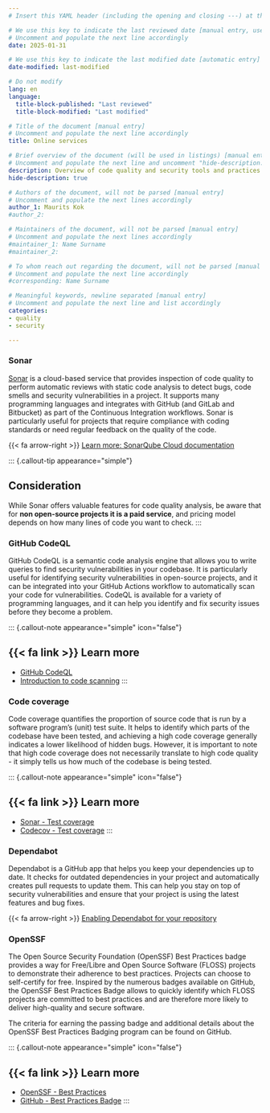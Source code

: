 ```yaml
---
# Insert this YAML header (including the opening and closing ---) at the beginning of the document and fill it out accordingly

# We use this key to indicate the last reviewed date [manual entry, use YYYY-MM-DD]
# Uncomment and populate the next line accordingly
date: 2025-01-31

# We use this key to indicate the last modified date [automatic entry]
date-modified: last-modified

# Do not modify
lang: en
language: 
  title-block-published: "Last reviewed"
  title-block-modified: "Last modified"

# Title of the document [manual entry]
# Uncomment and populate the next line accordingly
title: Online services

# Brief overview of the document (will be used in listings) [manual entry]
# Uncomment and populate the next line and uncomment "hide-description: true".
description: Overview of code quality and security tools and practices
hide-description: true

# Authors of the document, will not be parsed [manual entry]
# Uncomment and populate the next lines accordingly
author_1: Maurits Kok
#author_2:

# Maintainers of the document, will not be parsed [manual entry]
# Uncomment and populate the next lines accordingly
#maintainer_1: Name Surname
#maintainer_2:

# To whom reach out regarding the document, will not be parsed [manual entry]
# Uncomment and populate the next line accordingly
#corresponding: Name Surname

# Meaningful keywords, newline separated [manual entry]
# Uncomment and populate the next line and list accordingly
categories: 
- quality
- security

---
```


### Sonar
[Sonar](https://www.sonarsource.com/products/sonarcloud/) is a cloud-based service that provides inspection of code quality to perform automatic reviews with static code analysis to detect bugs, code smells and security vulnerabilities in a project. It supports many programming languages and integrates with GitHub (and GitLab and Bitbucket) as part of the Continuous Integration workflows. Sonar is particularly useful for projects that require compliance with coding standards or need regular feedback on the quality of the code. 

{{< fa arrow-right >}} [Learn more: SonarQube Cloud documentation](https://docs.sonarsource.com/sonarqube-cloud/)

::: {.callout-tip appearance="simple"}
## Consideration
While Sonar offers valuable features for code quality analysis, be aware that for **non open-source projects it is a paid service**, and pricing model depends on how many lines of code you want to check.
:::

### GitHub CodeQL
GitHub CodeQL is a semantic code analysis engine that allows you to write queries to find security vulnerabilities in your codebase. It is particularly useful for identifying security vulnerabilities in open-source projects, and it can be integrated into your GitHub Actions workflow to automatically scan your code for vulnerabilities. CodeQL is available for a variety of programming languages, and it can help you identify and fix security issues before they become a problem.

::: {.callout-note appearance="simple" icon="false"}
## {{< fa link >}} Learn more
- [GitHub CodeQL](https://securitylab.github.com/tools/codeql)
- [Introduction to code scanning](https://docs.github.com/en/code-security/code-scanning/introduction-to-code-scanning/about-code-scanning-with-codeql)
:::

### Code coverage
Code coverage quantifies the proportion of source code that is run by a software program’s (unit) test suite. It helps to identify which parts of the codebase have been tested, and achieving a high code coverage generally indicates a lower likelihood of hidden bugs. However, it is important to note that high code coverage does not necessarily translate to high code quality - it simply tells us how much of the codebase is being tested.

::: {.callout-note appearance="simple" icon="false"}
## {{< fa link >}} Learn more
- [Sonar - Test coverage](https://docs.sonarsource.com/sonarcloud/enriching/test-coverage/overview/)
- [Codecov - Test coverage](https://about.codecov.io/)
:::

### Dependabot
Dependabot is a GitHub app that helps you keep your dependencies up to date. It checks for outdated dependencies in your project and automatically creates pull requests to update them. This can help you stay on top of security vulnerabilities and ensure that your project is using the latest features and bug fixes.

{{< fa arrow-right >}} [Enabling Dependabot for your repository](https://docs.github.com/en/code-security/getting-started/dependabot-quickstart-guide#enabling-dependabot-for-your-repository)

### OpenSSF
The Open Source Security Foundation (OpenSSF) Best Practices badge provides a way for Free/Libre and Open Source Software (FLOSS) projects to demonstrate their adherence to best practices. Projects can choose to self-certify for free. Inspired by the numerous badges available on GitHub, the OpenSSF Best Practices Badge allows to quickly identify which FLOSS projects are committed to best practices and are therefore more likely to deliver high-quality and secure software.

The criteria for earning the passing badge and additional details about the OpenSSF Best Practices Badging program can be found on GitHub.

::: {.callout-note appearance="simple" icon="false"}
## {{< fa link >}} Learn more
- [OpenSSF - Best Practices](https://www.bestpractices.dev/en)
- [GitHub - Best Practices Badge](https://github.com/coreinfrastructure/best-practices-badge)
:::
